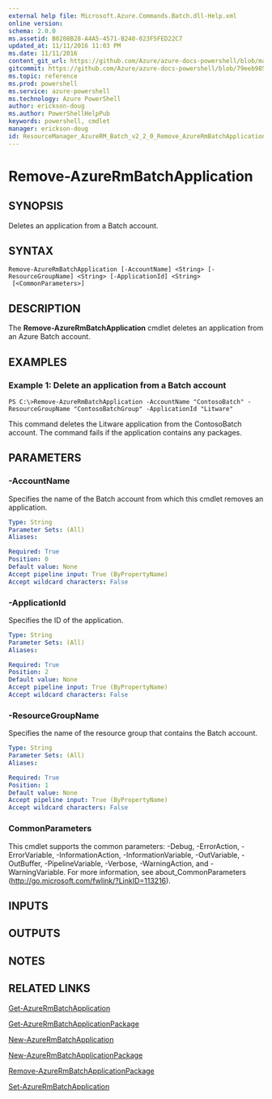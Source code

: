 ```yaml
---
external help file: Microsoft.Azure.Commands.Batch.dll-Help.xml
online version: 
schema: 2.0.0
ms.assetid: B0208B28-A4A5-4571-B240-023F5FED22C7
updated_at: 11/11/2016 11:03 PM
ms.date: 11/11/2016
content_git_url: https://github.com/Azure/azure-docs-powershell/blob/master/azureps-cmdlets-docs/ResourceManager/AzureRM.Batch/v2.2.0/Remove-AzureRmBatchApplication.md
gitcommit: https://github.com/Azure/azure-docs-powershell/blob/79eeb985ea480979357fb4695832a0c3d29a48bf/azureps-cmdlets-docs/ResourceManager/AzureRM.Batch/v2.2.0/Remove-AzureRmBatchApplication.md
ms.topic: reference
ms.prod: powershell
ms.service: azure-powershell
ms.technology: Azure PowerShell
author: erickson-doug
ms.author: PowerShellHelpPub
keywords: powershell, cmdlet
manager: erickson-doug
id: ResourceManager_AzureRM_Batch_v2_2_0_Remove_AzureRmBatchApplication_md
---
```


# Remove-AzureRmBatchApplication

## SYNOPSIS
Deletes an application from a Batch account.

## SYNTAX

```
Remove-AzureRmBatchApplication [-AccountName] <String> [-ResourceGroupName] <String> [-ApplicationId] <String>
 [<CommonParameters>]
```

## DESCRIPTION
The **Remove-AzureRmBatchApplication** cmdlet deletes an application from an Azure Batch account.

## EXAMPLES

### Example 1: Delete an application from a Batch account
```
PS C:\>Remove-AzureRmBatchApplication -AccountName "ContosoBatch" -ResourceGroupName "ContosoBatchGroup" -ApplicationId "Litware"
```

This command deletes the Litware application from the ContosoBatch account.
The command fails if the application contains any packages.

## PARAMETERS

### -AccountName
Specifies the name of the Batch account from which this cmdlet removes an application.

```yaml
Type: String
Parameter Sets: (All)
Aliases: 

Required: True
Position: 0
Default value: None
Accept pipeline input: True (ByPropertyName)
Accept wildcard characters: False
```

### -ApplicationId
Specifies the ID of the application.

```yaml
Type: String
Parameter Sets: (All)
Aliases: 

Required: True
Position: 2
Default value: None
Accept pipeline input: True (ByPropertyName)
Accept wildcard characters: False
```

### -ResourceGroupName
Specifies the name of the resource group that contains the Batch account.

```yaml
Type: String
Parameter Sets: (All)
Aliases: 

Required: True
Position: 1
Default value: None
Accept pipeline input: True (ByPropertyName)
Accept wildcard characters: False
```

### CommonParameters
This cmdlet supports the common parameters: -Debug, -ErrorAction, -ErrorVariable, -InformationAction, -InformationVariable, -OutVariable, -OutBuffer, -PipelineVariable, -Verbose, -WarningAction, and -WarningVariable. For more information, see about_CommonParameters (http://go.microsoft.com/fwlink/?LinkID=113216).

## INPUTS

## OUTPUTS

## NOTES

## RELATED LINKS

[Get-AzureRmBatchApplication](xref:ResourceManager/AzureRM.Batch/v2.2.0/Get-AzureRmBatchApplication.md)

[Get-AzureRmBatchApplicationPackage](xref:ResourceManager/AzureRM.Batch/v2.2.0/Get-AzureRmBatchApplicationPackage.md)

[New-AzureRmBatchApplication](xref:ResourceManager/AzureRM.Batch/v2.2.0/New-AzureRmBatchApplication.md)

[New-AzureRmBatchApplicationPackage](xref:ResourceManager/AzureRM.Batch/v2.2.0/New-AzureRmBatchApplicationPackage.md)

[Remove-AzureRmBatchApplicationPackage](xref:ResourceManager/AzureRM.Batch/v2.2.0/Remove-AzureRmBatchApplicationPackage.md)

[Set-AzureRmBatchApplication](xref:ResourceManager/AzureRM.Batch/v2.2.0/Set-AzureRmBatchApplication.md)


